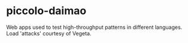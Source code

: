 # piccolo-daimao
Web apps used to test high-throughput patterns in different languages.  Load 'attacks' courtesy of Vegeta.
